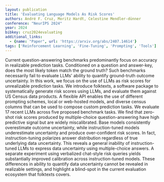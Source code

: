 ```yaml
---
layout: publication
title: 'Evaluating Language Models As Risk Scores'
authors: André F. Cruz, Moritz Hardt, Celestine Mendler-dünner
conference: "NeurIPS 2024"
year: 2024
bibkey: cruz2024evaluating
additional_links:
  - {name: "Paper", url: 'https://arxiv.org/abs/2407.14614'}
tags: ['Reinforcement Learning', 'Fine-Tuning', 'Prompting', 'Tools']
---
```

Current question-answering benchmarks predominantly focus on accuracy in
realizable prediction tasks. Conditioned on a question and answer-key, does the
most likely token match the ground truth? Such benchmarks necessarily fail to
evaluate LLMs' ability to quantify ground-truth outcome uncertainty. In this
work, we focus on the use of LLMs as risk scores for unrealizable prediction
tasks. We introduce folktexts, a software package to systematically generate
risk scores using LLMs, and evaluate them against US Census data products. A
flexible API enables the use of different prompting schemes, local or
web-hosted models, and diverse census columns that can be used to compose
custom prediction tasks. We evaluate 17 recent LLMs across five proposed
benchmark tasks. We find that zero-shot risk scores produced by multiple-choice
question-answering have high predictive signal but are widely miscalibrated.
Base models consistently overestimate outcome uncertainty, while
instruction-tuned models underestimate uncertainty and produce over-confident
risk scores. In fact, instruction-tuning polarizes answer distribution
regardless of true underlying data uncertainty. This reveals a general
inability of instruction-tuned LLMs to express data uncertainty using
multiple-choice answers. A separate experiment using verbalized chat-style risk
queries yields substantially improved calibration across instruction-tuned
models. These differences in ability to quantify data uncertainty cannot be
revealed in realizable settings, and highlight a blind-spot in the current
evaluation ecosystem that folktexts covers.
